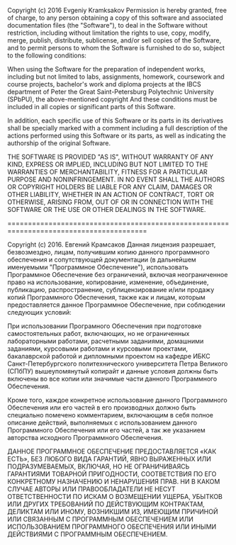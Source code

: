Copyright (c) 2016 Evgeniy Kramksakov
Permission is hereby granted, free of charge, to any person obtaining a copy
of this software and associated documentation files (the "Software"), to deal
in the Software without restriction, including without limitation the rights
to use, copy, modify, merge, publish, distribute, sublicense, and/or sell
copies of the Software, and to permit persons to whom the Software is furnished
to do so, subject to the following conditions:

When using the Software for the preparation of independent works, including but
not limited to labs, assignments, homework, coursework and course projects,
bachelor's work and diploma projects at the IBCS department of
Peter the Great Saint-Petersburg Polytechnic University (SPbPU),
the above-mentioned copyright And these conditions must be included in all
copies or significant parts of this Software.

In addition, each specific use of this Software or its parts in its derivatives
shall be specially marked with a comment including a full description of the
actions performed using this Software or its parts, as well as indicating the
authorship of the original Software.

THE SOFTWARE IS PROVIDED "AS IS", WITHOUT WARRANTY OF ANY KIND, EXPRESS OR IMPLIED,
INCLUDING BUT NOT LIMITED TO THE WARRANTIES OF MERCHANTABILITY, FITNESS FOR A
PARTICULAR PURPOSE AND NONINFRINGEMENT. IN NO EVENT SHALL THE AUTHORS OR COPYRIGHT
HOLDERS BE LIABLE FOR ANY CLAIM, DAMAGES OR OTHER LIABILITY, WHETHER IN AN ACTION
OF CONTRACT, TORT OR OTHERWISE, ARISING FROM, OUT OF OR IN CONNECTION WITH THE
SOFTWARE OR THE USE OR OTHER DEALINGS IN THE SOFTWARE.


========================================================================================


Copyright (c) 2016. Евгений Крамсаков
Данная лицензия разрешает, безвозмездно, лицам, получившим копию данного
программного обеспечения и сопутствующей документации (в дальнейшем
именуемыми "Программное Обеспечение"), использовать Программное Обеспечение
без ограничений, включая неограниченное право на использование, копирование,
изменение, объединение, публикацию, распространение, сублицензирование и/или
продажу копий Программного Обеспечения, также как и лицам, которым
предоставляется данное Программное Обеспечение, при соблюдении следующих условий:

При использовании Програмного Обеспечения при подготовке самостоятельных работ,
включающих, но не ограниченных лабораторными работами, расчетными заданиями,
домашними заданиями, курсовыми работами и курсовыми проектами, бакалаврской
работой и дипломными проектом на кафедре ИБКС Санкт-Петербургского
политехнического университета Петра Великого (СПбПУ) вышеупомянутый копирайт
и данные условия должны быть включены во все копии или значимые части данного
Программного Обеспечения.

Кроме того, каждое конкретное использование данного Программного Обеспечения
или его частей в его производных должно быть специально помечено комментарием,
включающим в себя полное описание действий, выполняемых с использованием
данного Программного Обеспечения или его частей, а так же указанием авторства
исходного Программного Обеспечения.

ДАННОЕ ПРОГРАММНОЕ ОБЕСПЕЧЕНИЕ ПРЕДОСТАВЛЯЕТСЯ «КАК ЕСТЬ», БЕЗ ЛЮБОГО ВИДА
ГАРАНТИЙ, ЯВНО ВЫРАЖЕННЫХ ИЛИ ПОДРАЗУМЕВАЕМЫХ, ВКЛЮЧАЯ, НО НЕ ОГРАНИЧИВАЯСЬ
ГАРАНТИЯМИ ТОВАРНОЙ ПРИГОДНОСТИ, СООТВЕТСТВИЯ ПО ЕГО КОНКРЕТНОМУ НАЗНАЧЕНИЮ
И НЕНАРУШЕНИЯ ПРАВ. НИ В КАКОМ СЛУЧАЕ АВТОРЫ ИЛИ ПРАВООБЛАДАТЕЛИ НЕ НЕСУТ
ОТВЕТСТВЕННОСТИ ПО ИСКАМ О ВОЗМЕЩЕНИИ УЩЕРБА, УБЫТКОВ ИЛИ ДРУГИХ ТРЕБОВАНИЙ
ПО ДЕЙСТВУЮЩИМ КОНТРАКТАМ, ДЕЛИКТАМ ИЛИ ИНОМУ, ВОЗНИКШИМ ИЗ, ИМЕЮЩИМ ПРИЧИНОЙ
ИЛИ СВЯЗАННЫМ С ПРОГРАММНЫМ ОБЕСПЕЧЕНИЕМ ИЛИ ИСПОЛЬЗОВАНИЕМ ПРОГРАММНОГО
ОБЕСПЕЧЕНИЯ ИЛИ ИНЫМИ ДЕЙСТВИЯМИ С ПРОГРАММНЫМ ОБЕСПЕЧЕНИЕМ.

